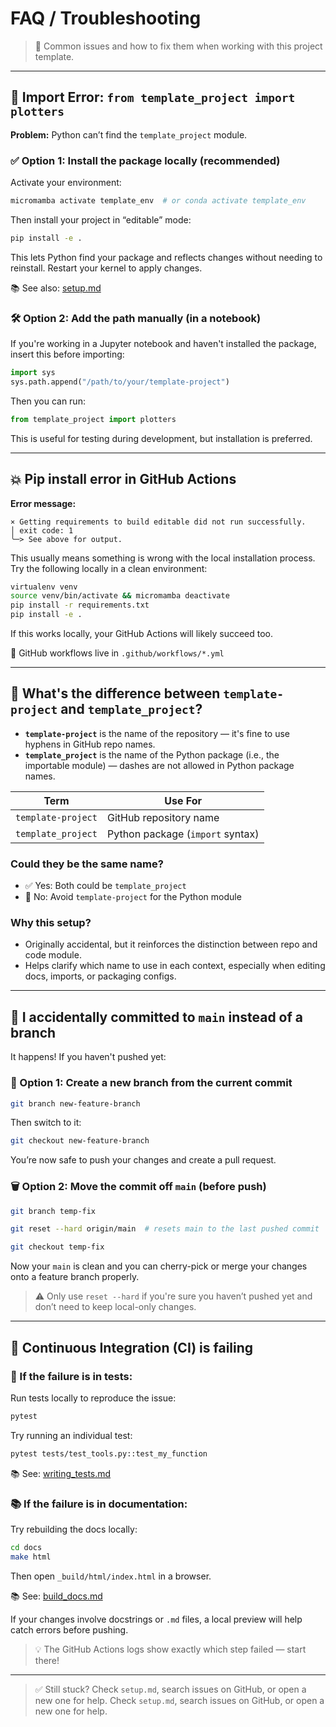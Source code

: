 # FAQ / Troubleshooting

> 🧩 Common issues and how to fix them when working with this project template.

---

## 🐍 Import Error: `from template_project import plotters`

**Problem:** Python can’t find the `template_project` module.

### ✅ Option 1: Install the package locally (recommended)

Activate your environment:
```bash
micromamba activate template_env  # or conda activate template_env
```

Then install your project in “editable” mode:
```bash
pip install -e .
```
This lets Python find your package and reflects changes without needing to reinstall. Restart your kernel to apply changes.

📚 See also: [setup.md](setup.md)

### 🛠 Option 2: Add the path manually (in a notebook)
If you're working in a Jupyter notebook and haven't installed the package, insert this before importing:
```python
import sys
sys.path.append("/path/to/your/template-project")
```
Then you can run:
```python
from template_project import plotters
```
This is useful for testing during development, but installation is preferred.

---

## 💥 Pip install error in GitHub Actions

**Error message:**
```
× Getting requirements to build editable did not run successfully.
│ exit code: 1
╰─> See above for output.
```

This usually means something is wrong with the local installation process. Try the following locally in a clean environment:

```bash
virtualenv venv
source venv/bin/activate && micromamba deactivate
pip install -r requirements.txt
pip install -e .
```

If this works locally, your GitHub Actions will likely succeed too.

📁 GitHub workflows live in `.github/workflows/*.yml`

---

## 🤔 What's the difference between `template-project` and `template_project`?

- **`template-project`** is the name of the repository — it's fine to use hyphens in GitHub repo names.
- **`template_project`** is the name of the Python package (i.e., the importable module) — dashes are not allowed in Python package names.

| Term               | Use For                          |
|--------------------|-----------------------------------|
| `template-project` | GitHub repository name            |
| `template_project` | Python package (`import` syntax)  |

### Could they be the same name?
- ✅ Yes: Both could be `template_project`
- 🚫 No: Avoid `template-project` for the Python module

### Why this setup?
- Originally accidental, but it reinforces the distinction between repo and code module.
- Helps clarify which name to use in each context, especially when editing docs, imports, or packaging configs.

---

## 😬 I accidentally committed to `main` instead of a branch

It happens! If you haven't pushed yet:

### 🧼 Option 1: Create a new branch from the current commit
```bash
git branch new-feature-branch
```
Then switch to it:
```bash
git checkout new-feature-branch
```
You’re now safe to push your changes and create a pull request.

### 🗑 Option 2: Move the commit off `main` (before push)
```bash
git branch temp-fix

git reset --hard origin/main  # resets main to the last pushed commit

git checkout temp-fix
```
Now your `main` is clean and you can cherry-pick or merge your changes onto a feature branch properly.

> ⚠️ Only use `reset --hard` if you're sure you haven’t pushed yet and don’t need to keep local-only changes.

---

## 🚨 Continuous Integration (CI) is failing

### 🧪 If the failure is in tests:
Run tests locally to reproduce the issue:
```bash
pytest
```
Try running an individual test:
```bash
pytest tests/test_tools.py::test_my_function
```

📚 See: [writing_tests.md](writing_tests.md)

### 📚 If the failure is in documentation:
Try rebuilding the docs locally:
```bash
cd docs
make html
```
Then open `_build/html/index.html` in a browser.

📚 See: [build_docs.md](build_docs.md)

If your changes involve docstrings or `.md` files, a local preview will help catch errors before pushing.

> 💡 The GitHub Actions logs show exactly which step failed — start there!

---

> ✅ Still stuck? Check `setup.md`, search issues on GitHub, or open a new one for help. Check `setup.md`, search issues on GitHub, or open a new one for help.
